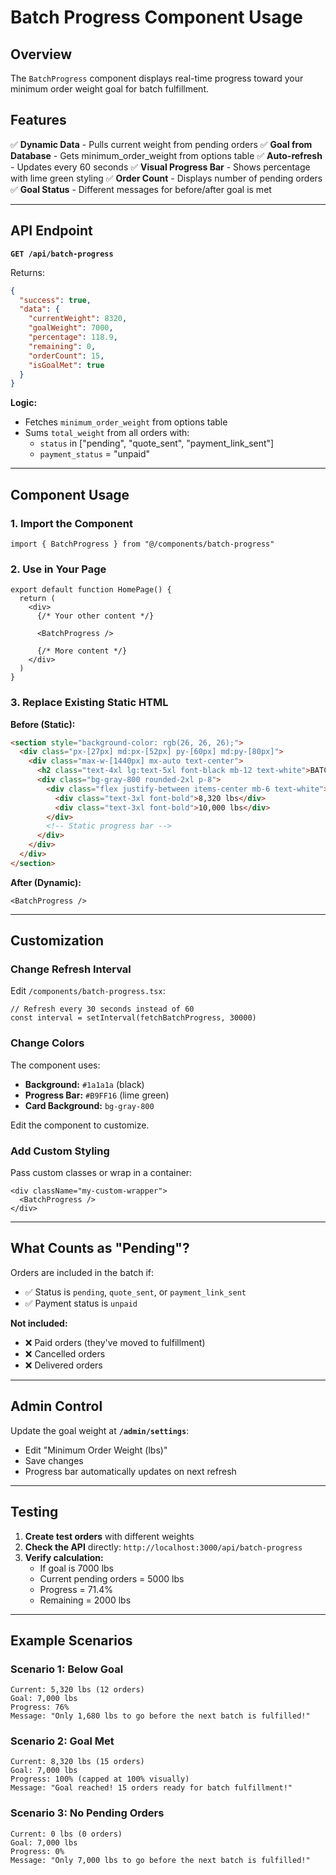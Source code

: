 # Batch Progress Component Usage

## Overview

The `BatchProgress` component displays real-time progress toward your minimum order weight goal for batch fulfillment.

## Features

✅ **Dynamic Data** - Pulls current weight from pending orders
✅ **Goal from Database** - Gets minimum_order_weight from options table
✅ **Auto-refresh** - Updates every 60 seconds
✅ **Visual Progress Bar** - Shows percentage with lime green styling
✅ **Order Count** - Displays number of pending orders
✅ **Goal Status** - Different messages for before/after goal is met

---

## API Endpoint

**`GET /api/batch-progress`**

Returns:
```json
{
  "success": true,
  "data": {
    "currentWeight": 8320,
    "goalWeight": 7000,
    "percentage": 118.9,
    "remaining": 0,
    "orderCount": 15,
    "isGoalMet": true
  }
}
```

**Logic:**
- Fetches `minimum_order_weight` from options table
- Sums `total_weight` from all orders with:
  - `status` in ["pending", "quote_sent", "payment_link_sent"]
  - `payment_status` = "unpaid"

---

## Component Usage

### 1. Import the Component

```tsx
import { BatchProgress } from "@/components/batch-progress"
```

### 2. Use in Your Page

```tsx
export default function HomePage() {
  return (
    <div>
      {/* Your other content */}
      
      <BatchProgress />
      
      {/* More content */}
    </div>
  )
}
```

### 3. Replace Existing Static HTML

**Before (Static):**
```html
<section style="background-color: rgb(26, 26, 26);">
  <div class="px-[27px] md:px-[52px] py-[60px] md:py-[80px]">
    <div class="max-w-[1440px] mx-auto text-center">
      <h2 class="text-4xl lg:text-5xl font-black mb-12 text-white">BATCH PROGRESS</h2>
      <div class="bg-gray-800 rounded-2xl p-8">
        <div class="flex justify-between items-center mb-6 text-white">
          <div class="text-3xl font-bold">8,320 lbs</div>
          <div class="text-3xl font-bold">10,000 lbs</div>
        </div>
        <!-- Static progress bar -->
      </div>
    </div>
  </div>
</section>
```

**After (Dynamic):**
```tsx
<BatchProgress />
```

---

## Customization

### Change Refresh Interval

Edit `/components/batch-progress.tsx`:

```tsx
// Refresh every 30 seconds instead of 60
const interval = setInterval(fetchBatchProgress, 30000)
```

### Change Colors

The component uses:
- **Background:** `#1a1a1a` (black)
- **Progress Bar:** `#B9FF16` (lime green)
- **Card Background:** `bg-gray-800`

Edit the component to customize.

### Add Custom Styling

Pass custom classes or wrap in a container:

```tsx
<div className="my-custom-wrapper">
  <BatchProgress />
</div>
```

---

## What Counts as "Pending"?

Orders are included in the batch if:
- ✅ Status is `pending`, `quote_sent`, or `payment_link_sent`
- ✅ Payment status is `unpaid`

**Not included:**
- ❌ Paid orders (they've moved to fulfillment)
- ❌ Cancelled orders
- ❌ Delivered orders

---

## Admin Control

Update the goal weight at **`/admin/settings`**:
- Edit "Minimum Order Weight (lbs)"
- Save changes
- Progress bar automatically updates on next refresh

---

## Testing

1. **Create test orders** with different weights
2. **Check the API** directly: `http://localhost:3000/api/batch-progress`
3. **Verify calculation:**
   - If goal is 7000 lbs
   - Current pending orders = 5000 lbs
   - Progress = 71.4%
   - Remaining = 2000 lbs

---

## Example Scenarios

### Scenario 1: Below Goal
```
Current: 5,320 lbs (12 orders)
Goal: 7,000 lbs
Progress: 76%
Message: "Only 1,680 lbs to go before the next batch is fulfilled!"
```

### Scenario 2: Goal Met
```
Current: 8,320 lbs (15 orders)
Goal: 7,000 lbs
Progress: 100% (capped at 100% visually)
Message: "Goal reached! 15 orders ready for batch fulfillment!"
```

### Scenario 3: No Pending Orders
```
Current: 0 lbs (0 orders)
Goal: 7,000 lbs
Progress: 0%
Message: "Only 7,000 lbs to go before the next batch is fulfilled!"
```
